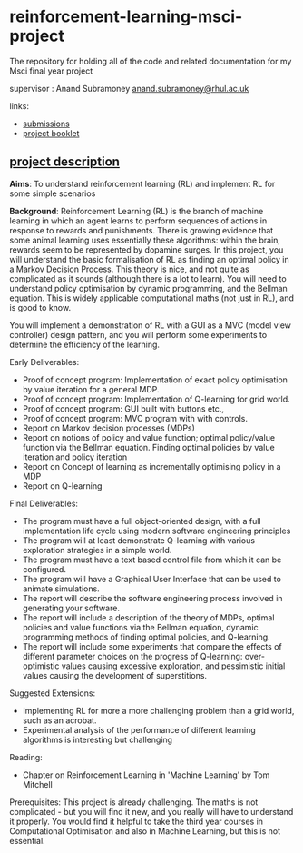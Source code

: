 # reinforcement-learning-msci-project
The repository for holding all of the code and related documentation for my Msci final year project

supervisor : Anand Subramoney anand.subramoney@rhul.ac.uk


links:

 - [submissions](https://moodle.royalholloway.ac.uk/course/view.php?id=2125#section-0)
 - [project booklet](https://moodle.royalholloway.ac.uk/course/view.php?id=2125&section=2)

## [project description](https://projects.cs.rhul.ac.uk/List2023.php?PROJECT-TYPE=MSci)

**Aims**: 
To understand reinforcement learning (RL) and implement RL for some simple scenarios

**Background**: 
Reinforcement Learning (RL) is the branch of machine learning in which an agent learns to perform sequences of actions in response to rewards and punishments. There is growing evidence that some animal learning uses essentially these algorithms: within the brain, rewards seem to be represented by dopamine surges.
In this project, you will understand the basic formalisation of RL as finding an optimal policy in a Markov Decision Process. This theory is nice, and not quite as complicated as it sounds (although there is a lot to learn). You will need to understand policy optimisation by dynamic programming, and the Bellman equation. This is widely applicable computational maths (not just in RL), and is good to know.

You will implement a demonstration of RL with a GUI as a MVC (model view controller) design pattern, and you will perform some experiments to determine the efficiency of the learning.

Early Deliverables:
 - Proof of concept program: Implementation of exact policy optimisation by value iteration for a general MDP.
 - Proof of concept program: Implementation of Q-learning for grid world.
 - Proof of concept program: GUI built with buttons etc.,
 - Proof of concept program: MVC program with with controls.
 - Report on Markov decision processes (MDPs)
 - Report on notions of policy and value function; optimal policy/value function via the Bellman equation. Finding optimal policies by value iteration and policy iteration
 - Report on Concept of learning as incrementally optimising policy in a MDP
 - Report on Q-learning

Final Deliverables:
 - The program must have a full object-oriented design, with a full implementation life cycle using modern software engineering principles
 - The program will at least demonstrate Q-learning with various exploration strategies in a simple world.
 - The program must have a text based control file from which it can be configured.
 - The program will have a Graphical User Interface that can be used to animate simulations.
 - The report will describe the software engineering process involved in generating your software.
 - The report will include a description of the theory of MDPs, optimal policies and value functions via the Bellman equation, dynamic programming methods of finding optimal policies, and Q-learning.
 - The report will include some experiments that compare the effects of different parameter choices on the progress of Q-learning: over-optimistic values causing excessive exploration, and pessimistic initial values causing the development of superstitions.

Suggested Extensions:
 - Implementing RL for more a more challenging problem than a grid world, such as an acrobat.
 - Experimental analysis of the performance of different learning algorithms is interesting but challenging

Reading:
 - Chapter on Reinforcement Learning in 'Machine Learning' by Tom Mitchell

Prerequisites:
 This project is already challenging. The maths is not complicated - but you will find it new, and you really will have to understand it properly. You would find it helpful to take the third year courses in Computational Optimisation and also in Machine Learning, but this is not essential.
